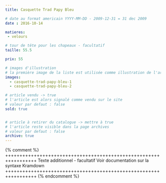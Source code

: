 ```yaml
---
title: Casquette Trad Papy Bleu

# date au format americain YYYY-MM-DD - 2009-12-31 = 31 dec 2009
date : 2016-10-14

matieres:
 - velours

# tour de tête pour les chapeaux - facultatif
taille: 55.5

prix: 55

# images d'illustration
# la première image de la liste est utilisée comme illustration de l'article dans les pages de listing.
images:
  - casquette-trad-papy-bleu-1
  - casquette-trad-papy-bleu-2

# article vendu -> true
# l'article est alors signalé comme vendu sur le site
# valeur par defaut : false
sold: true


# article à retirer du catalogue -> mettre à true
# l'article reste visible dans la page archives
# valeur par defaut : false
archive: true
---
```

{% comment %} +++++++++++++++++++++++++++++++++++++++++++++++++++++++++++++++++
              Texte additionnel - facultatif
              Voir documentation sur la syntaxe Kramdown
+++++++++++++++++++++++++++++++++++++++++++++++++++++++++++++++++ {% endcomment %}
